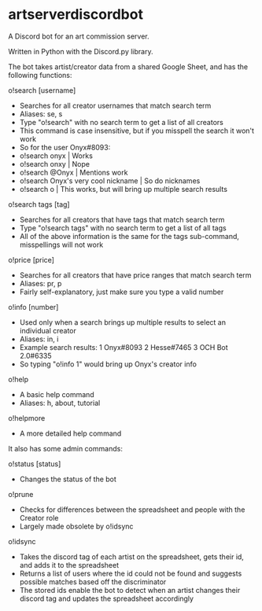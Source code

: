# artserverdiscordbot
A Discord bot for an art commission server. 

Written in Python with the Discord.py library.

The bot takes artist/creator data from a shared Google Sheet, and has the following functions:

o!search [username]
- Searches for all creator usernames that match search term
- Aliases: se, s
- Type "o!search" with no search term to get a list of all creators
- This command is case insensitive, but if you misspell the search it won't work
- So for the user Onyx#8093:
- o!search onyx | Works
- o!search onxy | Nope
- o!search @Onyx | Mentions work
- o!search Onyx's very cool nickname | So do nicknames
- o!search o | This works, but will bring up multiple search results

o!search tags [tag]
- Searches for all creators that have tags that match search term
- Type "o!search tags" with no search term to get a list of all tags
- All of the above information is the same for the tags sub-command, misspellings will not work

o!price [price]
- Searches for all creators that have price ranges that match search term
- Aliases: pr, p
- Fairly self-explanatory, just make sure you type a valid number

o!info [number]
- Used only when a search brings up multiple results to select an individual creator
- Aliases: in, i
- Example search results:
1 Onyx#8093
2 Hesse#7465
3 OCH Bot 2.0#6335
- So typing "o!info 1" would bring up Onyx's creator info

o!help
- A basic help command
- Aliases: h, about, tutorial

o!helpmore
- A more detailed help command

It also has some admin commands:

o!status [status]
- Changes the status of the bot

o!prune 
- Checks for differences between the spreadsheet and people with the Creator role
- Largely made obsolete by o!idsync

o!idsync
- Takes the discord tag of each artist on the spreadsheet, gets their id, and adds it to the spreadsheet
- Returns a list of users where the id could not be found and suggests possible matches based off the discriminator
- The stored ids enable the bot to detect when an artist changes their discord tag and updates the spreadsheet accordingly


